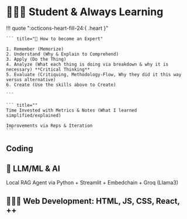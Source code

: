 # 🧑🏽‍🎓 Student & Always Learning

!!! quote ":octicons-heart-fill-24:{ .heart }"
    
    ``` title="📖 How to become an Expert"

    1. Remember (Memorize)
    2. Understand (Why & Explain to Comprehend)
    3. Apply (Do the Thing)
    4. Analyze (What each thing is doing via breakdown & why it is necessary) **Critical Thinking**
    5. Evaluate (Critiquing, Methodology-Flow, Why they did it this way versus alternative)
    6. Create (Use the skills above to Create)

    ``` 

    ``` title=""
    Time Invested with Metrics & Notes (What I learned simplified/explained)

    Improvements via Reps & Iteration
    ```

## Coding

## 🤖 LLM/ML & AI

Local RAG Agent via Python + Streamlit + Embedchain + Groq (Llama3)

## 🧑🏾‍💻 Web Development: HTML, JS, CSS, React, ++